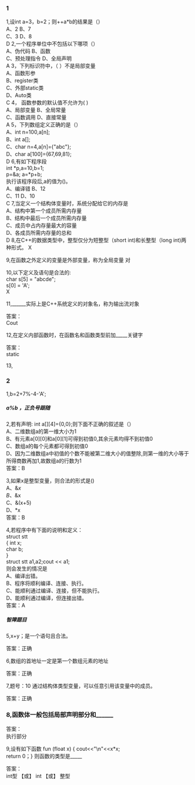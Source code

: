 ### 1
1,设int a=3，b=2；则++a*b的结果是（）<br>
A、2   B、7<br>
C、3   D、8<br>
D
2,一个程序单位中不包括以下哪项（）<br>
A、伪代码  B、函数<br>
C、预处理指令  D、全局声明<br>
A
3，下列标识符中，（   ）不是局部变量<br>
A、函数形参<br>
B、register类<br>
C、外部static类<br>
D、Auto类<br>
C
4， 函数参数的默认值不允许为( )<br>
A、局部变量  B、全局常量<br>
C、函数调用  D、直接常量<br>
A
5，下列数组定义正确的是（）<br>
A、int n=100,a[n];<br>
B、int a[];<br>
C、char n=4,a[n]={"abc"};<br>
D、char a[100]={67,69,81};<br>
D
6,有如下程序段<br>
int *p,a=10,b=1;<br>
    p=&a;  a=*p+b; <br>
执行该程序段后,a的值为()。<br>
A、编译错   B、12<br>
C、11    D、10<br>
C
7,当定义一个结构体变量时，系统分配给它的内存是<br>
A、结构中第一个成员所需内存量<br>
B、结构中最后一个成员所需内存量<br>
C、成员中占内存量最大的容量<br>
D、各成员所需内存量的总和<br>
D
8,在C++的数据类型中，整型仅分为短整型（short int)和长整型（long int)两种形式。  X

9,在函数之外定义的变量是外部变量，称为全局变量    对

10,以下定义及语句是合法的: <br>
char s[5] = "abcde"; <br>
s[0] = 'A';<br>
X

11,______实际上是C++系统定义的对象名，称为输出流对象<br>

答案：<br>
Cout<br>

12,在定义内部函数时，在函数名和函数类型前加_____关键字<br>

答案：<br>
static<br>

13,



### 2
1,b=2+7%-4-'A';
##### a%b ，正负号跟随 

2,若有声明: int a[][4]={0,0};则下面不正确的叙述是（）<br>
A、二维数组a的第一维大小为1<br>
B、有元素a[0][0]和a[0][1]可得到初值0,其余元素均得不到初值0<br>
C、数组a的每个元素都可得到初值0<br>
D、因为二维数组a中初值的个数不能被第二维大小的值整除,则第一维的大小等于所得商数再加1,故数组a的行数为1<br>
答案：B<br>

3,如果x是整型变量，则合法的形式是()<br>
A、&*x<br>
B、*&x<br>
C、&(x+5)<br>
D、*x<br>
答案：B<br>

4,若程序中有下面的说明和定义： <br>
 struct  stt<br>
 {  int x;<br>
    char b;<br>
 }<br>
 struct stt a1,a2;cout << a1;<br>
 则会发生的情况是  <br>
A、编译出错。<br>
B、程序将顺利编译、连接、执行。<br>
C、能顺利通过编译、连接，但不能执行。<br>
D、能顺利通过编译，但连接出错。<br>
答案：A<br>
##### 智障题目<br>

5,x+y；是一个语句且合法。<br>

答案：正确<br>

6,数组的首地址一定是第一个数组元素的地址<br>

答案：正确<br>

7,题号：10 通过结构体类型变量，可以任意引用该变量中的成员。<br>

答案：正确<br>

### 8,函数体一般包括局部声明部分和______<br>

答案：<br>
执行部分 <br>

9,设有如下函数 fun (float x) { cout<<"\n"<<x*x;<br>
return 0；} 则函数的类型是_____<br>

答案：<br>
int型 【或】 int 【或】 整型<br>



